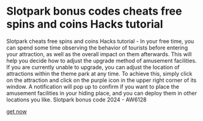 # Slotpark bonus codes cheats free spins and coins Hacks tutorial

Slotpark cheats free spins and coins Hacks tutorial - In your free time, you can spend some time observing the behavior of tourists before entering your attraction, as well as the overall impact on them afterwards. This will help you decide how to adjust the upgrade method of amusement facilities. If you are currently unable to upgrade, you can adjust the location of attractions within the theme park at any time. To achieve this, simply click on the attraction and click on the purple icon in the upper right corner of its window. A notification will pop up to confirm if you want to place the amusement facilities in your hiding place, and you can deploy them in other locations you like. Slotpark bonus code 2024 - AW6128

[get now](https://www.pexels.com/@luth-write-1512853932/)
